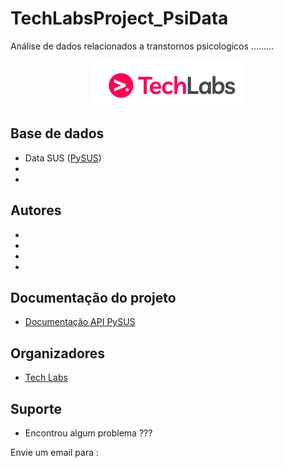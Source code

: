 # TechLabsProject_PsiData

Análise de dados relacionados a transtornos psicologicos .........

<p align="center">
  <img src="/tech.png" >
</p>

## Base de dados

- Data SUS ([PySUS](https://pypi.org/project/PySUS))
- 
- 

## Autores

-
-
-
-

## Documentação do projeto

- [Documentação API PySUS](https://pysus.readthedocs.io/_/downloads/en/latest/pdf/)

## Organizadores

- [Tech Labs](https://www.techlabs.org/)

## Suporte

* Encontrou algum problema ???

Envie um email para : 



